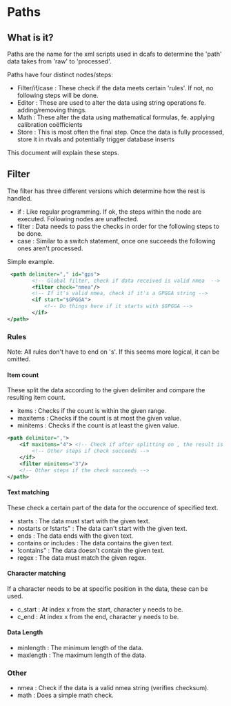 # Paths

## What is it?

Paths are the name for the xml scripts used in dcafs to determine the 'path' data takes from 'raw' to 'processed'. 

Paths have four distinct nodes/steps:
- Filter/if/case : These check if the data meets certain 'rules'. If not, no following steps will be done.
- Editor : These are used to alter the data using string operations fe. adding/removing things.
- Math : These alter the data using mathematical formulas, fe. applying calibration coëfficients
- Store : This is most often the final step. Once the data is fully processed, store it in rtvals and potentially trigger database inserts

This document will explain these steps.

## Filter

The filter has three different versions which determine how the rest is handled.
- if : Like regular programming. If ok, the steps within the node are executed. Following nodes are unaffected.
- filter : Data needs to pass the checks in order for the following steps to be done.
- case : Similar to a switch statement, once one succeeds the following ones aren't processed.

Simple example.
```xml
 <path delimiter="," id="gps">
        <!-- Global filter, check if data received is valid nmea  -->
        <filter check="nmea"/>
		<!-- If it's valid nmea, check if it's a GPGGA string -->
		<if start="$GPGGA">
            <!-- Do things here if it starts with $GPGGA -->
        </if>
</path>
```

### Rules

Note: All rules don't have to end on 's'. If this seems more logical, it can be omitted.

#### Item count  
These split the data according to the given delimiter and compare the resulting item count.
* items : Checks if the count is within the given range.
* maxitems : Checks if the count is at most the given value.
* minitems : Checks if the count is at least the given value.

```xml
<path delimiter=",">
    <if maxitems="4"> <!-- Check if after splitting on , the result is at most 4 --> 
        <!-- Other steps if check succeeds -->
    </if>
    <filter minitems="3"/>
    <!-- Other steps if the check succeeds -->
</path>
```
#### Text matching
These check a certain part of the data for the occurence of specified text.
* starts : The data must start with the given text.
* nostarts or !starts" : The data can't start with the given text.
* ends : The data ends with the given text.
* contains or includes : The data contains the given text.
* !contains" : The data doesn't contain the given text.
* regex : The data must match the given regex.

#### Character matching 
If a character needs to be at specific position in the data, these can be used.

* c_start : At index x from the start, character y needs to be.
* c_end : At index x from the end, character y needs to be.

#### Data Length
* minlength : The minimum length of the data.
* maxlength : The maximum length of the data.

### Other
* nmea : Check if the data is a valid nmea string (verifies checksum).
* math : Does a simple math check.
